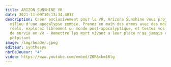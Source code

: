 ```yaml
---
title: ARIZON SUNSHINE VR
date: 2021-11-09T10:13:34.401Z
description: Créer exclusivement pour la VR, Arizona Sunshine vous projette au
  milieu d'une apocalypse zombie. Prenez en main des armes avec des mouvements
  réels, explorez librement un monde post-apocalyptique, et testez vos capacités
  de survie en VR - Remettre les mort vivant a leur place n'as jamais été aussi
  palpitant
image: /img/header.jpeg
editeur: synthesys
nbrDeJoueur: "4"
video: https://www.youtube.com/embed/ZOR8xbm16lg
---
```

